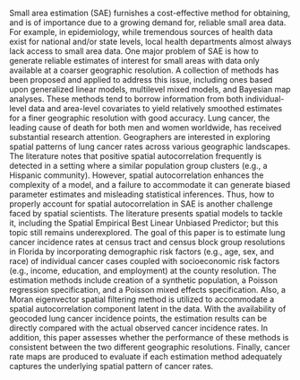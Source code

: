 Small area estimation (SAE) furnishes a cost-effective method for obtaining, and is of importance due to a growing demand for, reliable small area data. For example, in epidemiology, while tremendous sources of health data exist for national and/or state levels, local health departments almost always lack access to small area data. One major problem of SAE is how to generate reliable estimates of interest for small areas with data only available at a coarser geographic resolution. A collection of methods has been proposed and applied to address this issue, including ones based upon generalized linear models, multilevel mixed models, and Bayesian map analyses. These methods tend to borrow information from both individual-level data and area-level covariates to yield relatively smoothed estimates for a finer geographic resolution with good accuracy. 
Lung cancer, the leading cause of death for both men and women worldwide, has received substantial research attention. Geographers are interested in exploring spatial patterns of lung cancer rates across various geographic landscapes. The literature notes that positive spatial autocorrelation frequently is detected in a setting where a similar population group clusters (e.g., a Hispanic community). However, spatial autocorrelation enhances the complexity of a model, and a failure to accommodate it can generate biased parameter estimates and misleading statistical inferences. Thus, how to properly account for spatial autocorrelation in SAE is another challenge faced by spatial scientists. The literature presents spatial models to tackle it, including the Spatial Empirical Best Linear Unbiased Predictor; but this topic still remains underexplored.
The goal of this paper is to estimate lung cancer incidence rates at census tract and census block group resolutions in Florida by incorporating demographic risk factors (e.g., age, sex, and race) of individual cancer cases coupled with socioeconomic risk factors (e.g., income, education, and employment) at the county resolution. The estimation methods include creation of a synthetic population, a Poisson regression specification, and a Poisson mixed effects specification. Also, a Moran eigenvector spatial filtering method is utilized to accommodate a spatial autocorrelation component latent in the data. With the availability of geocoded lung cancer incidence points, the estimation results can be directly compared with the actual observed cancer incidence rates. In addition, this paper assesses whether the performance of these methods is consistent between the two different geographic resolutions. Finally, cancer rate maps are produced to evaluate if each estimation method adequately captures the underlying spatial pattern of cancer rates.
